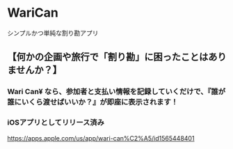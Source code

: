 # WariCan
シンプルかつ単純な割り勘アプリ

## 【何かの企画や旅行で「割り勘」に困ったことはありませんか？】
### Wari Can¥ なら、参加者と支払い情報を記録していくだけで、『誰が誰にいくら渡せばいいか？』が即座に表示されます！


### iOSアプリとしてリリース済み
https://apps.apple.com/us/app/wari-can%C2%A5/id1565448401
